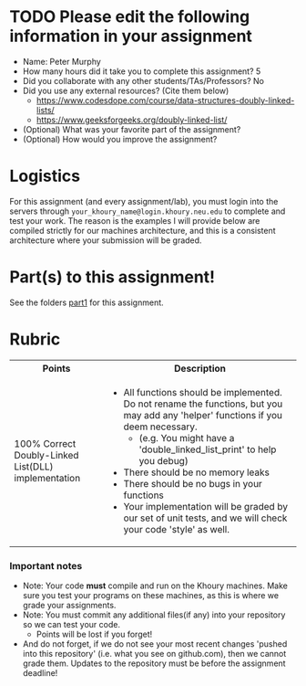 # TODO Please edit the following information in your assignment

- Name: Peter Murphy
- How many hours did it take you to complete this assignment? 5
- Did you collaborate with any other students/TAs/Professors? No
- Did you use any external resources? (Cite them below)
  - https://www.codesdope.com/course/data-structures-doubly-linked-lists/
  - https://www.geeksforgeeks.org/doubly-linked-list/
- (Optional) What was your favorite part of the assignment?
- (Optional) How would you improve the assignment?

# Logistics

For this assignment (and every assignment/lab), you must login into the servers through `your_khoury_name@login.khoury.neu.edu` to complete and test your work. The reason is the examples I will provide below are compiled strictly for our machines architecture, and this is a consistent architecture where your submission will be graded.

# Part(s) to this assignment!

See the folders [part1](./part1) for this assignment.

# Rubric

 <table>
  <tbody>
    <tr>
      <th>Points</th>
      <th align="center">Description</th>
    </tr>
     <tr>
      <td>100% Correct Doubly-Linked List(DLL) implementation</td>
      <td align="left"><ul><li>All functions should be implemented. Do not rename the functions, but you may add any 'helper' functions if you deem necessary.<ul><li>(e.g. You might have a 'double_linked_list_print' to help you debug)</li></ul></li></li><li>There should be no memory leaks<li>There should be no bugs in your functions</li><li>Your implementation will be graded by our set of unit tests, and we will check your code 'style' as well.</li></li></ul></td>
    </tr>
  </tbody>
</table>


### Important notes

* Note: Your code **must** compile and run on the Khoury machines. Make sure you test your programs on these machines, as this is where we grade your assignments.
* Note: You must commit any additional files(if any) into your repository so we can test your code.
  * Points will be lost if you forget!
* And do not forget, if we do not see your most recent changes 'pushed into this repository' (i.e. what you see on github.com), then we cannot grade them. Updates to the repository must be before the assignment deadline!
